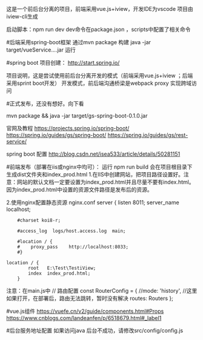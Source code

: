 这是一个前后台分离的项目，前端采用vue.js+iview，开发IDE为vscode
项目由iview-cli生成

启动脚本：npm run dev
dev命令在package.json ，scripts中配置了相关命令


#后端采用spring-boot框架
通过mvn package 构建
java -jar target/vueService....jar 运行

#spring boot 项目创建：
http://start.spring.io/


项目说明，这是尝试使用前后台分离开发的模式（前端采用vue.js+iview ；后端采用sprint boot开发）
开发模式，前后端沟通桥梁是webpack proxy 实现跨域访问

#正式发布，还没有想好。向下看


mvn package && java -jar target/gs-spring-boot-0.1.0.jar


官网及教程
https://projects.spring.io/spring-boot/
https://spring.io/guides/gs/spring-boot/
https://spring.io/guides/gs/rest-service/


spring boot 配置
http://blog.csdn.net/isea533/article/details/50281151


#前端发布（部署在iis或nginx中均可）：
运行 npm run build
会在项目根目录下生成dist文件夹和index_prod.html
1.在IIS中创建网站，把项目路径设置好。注意：网站的默认文档一定要设置为index_prod.html并且尽量不要有index.html。
因为index_prod.html中设置的资源文件路径是发布后的资源。

2.使用nginx配置静态资源
nginx.conf
server {
        listen       8011;
        server_name  localhost;

        #charset koi8-r;

        #access_log  logs/host.access.log  main;

        #location / {
        #    proxy_pass    http://localhost:8033;
        #}

	location / {
            root   E:\Test\TestiView;
            index  index_prod.html;
        }

注意：在main.js中
// 路由配置
const RouterConfig = {
    //mode: 'history', //这里如果打开，在部署后，路由无法跳转，暂时没有解决
    routes: Routers
};



#vue.js组件
https://vuefe.cn/v2/guide/components.html#Props
https://www.cnblogs.com/landeanfen/p/6518679.html#_label1


#后台服务地址配置
如果访问java 后台不成功，请修改src/config/config.js
